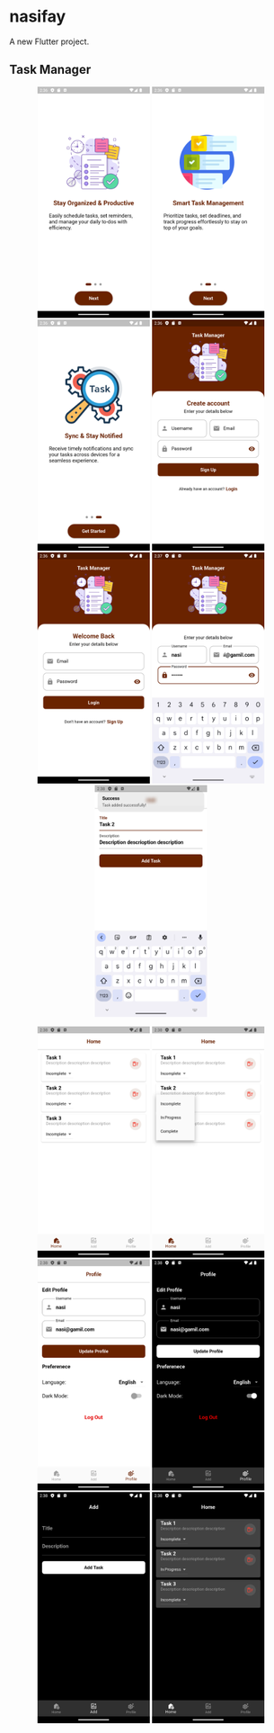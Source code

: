 # nasifay

A new Flutter project.

## Task Manager

<p align="center">
  <img src="assets/images/screenshots/img1.png" width="200">
  <img src="assets/images/screenshots/img2.png" width="200">
  <img src="assets/images/screenshots/img3.png" width="200">
  <img src="assets/images/screenshots/img4.png" width="200">
  <img src="assets/images/screenshots/img5.png" width="200">
  <img src="assets/images/screenshots/img6.png" width="200">
  <img src="assets/images/screenshots/img7.png" width="200">
</p>

<p align="center">
  
  <img src="assets/images/screenshots/img8.png" width="200">
  <img src="assets/images/screenshots/img9.png" width="200">
  <img src="assets/images/screenshots/img10.png" width="200">
  <img src="assets/images/screenshots/img11.png" width="200">
  <img src="assets/images/screenshots/img12.png" width="200">
  <img src="assets/images/screenshots/img13.png" width="200">
  
</p>
